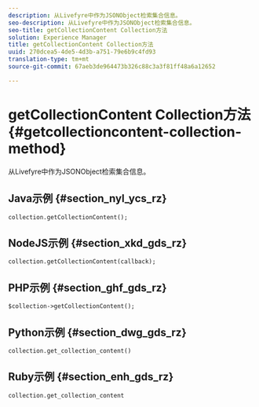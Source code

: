 ```yaml
---
description: 从Livefyre中作为JSONObject检索集合信息。
seo-description: 从Livefyre中作为JSONObject检索集合信息。
seo-title: getCollectionContent Collection方法
solution: Experience Manager
title: getCollectionContent Collection方法
uuid: 270dcea5-4de5-4d3b-a751-79e6b9c4fd93
translation-type: tm+mt
source-git-commit: 67aeb3de964473b326c88c3a3f81ff48a6a12652

---
```



# getCollectionContent Collection方法{#getcollectioncontent-collection-method}

从Livefyre中作为JSONObject检索集合信息。

## Java示例 {#section_nyl_ycs_rz}

```
collection.getCollectionContent(); 
```

## NodeJS示例 {#section_xkd_gds_rz}

```
collection.getCollectionContent(callback); 
```

## PHP示例 {#section_ghf_gds_rz}

```
$collection->getCollectionContent(); 
```

## Python示例 {#section_dwg_gds_rz}

```
collection.get_collection_content() 
```

## Ruby示例 {#section_enh_gds_rz}

```
collection.get_collection_content 
```

